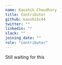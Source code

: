 ```yaml
---
name: Kaushik Choudhury
title: Contributor
github: kaushikc44
twitter: ""
linkedin: ""
slack: ""
joining_date: ""
role: "contributor"
---
```


Still waiting for this
